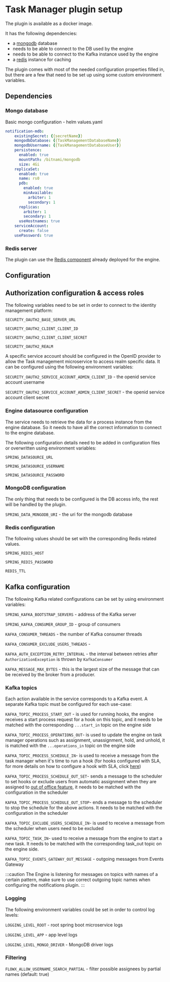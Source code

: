 # Task Manager plugin setup

The plugin is available as a docker image.

It has the following dependencies:

* a [mongodb](https://www.mongodb.com/2) database
* needs to be able to connect to the DB used by the engine
* needs to be able to connect to the Kafka instance used by the engine
* a [redis](https://redis.io/) instance for caching

The plugin comes with most of the needed configuration properties filled in, but there are a few that need to be set up using some custom environment variables.

## Dependencies 

### **Mongo database**

Basic mongo configuration - helm values.yaml

```yaml
notification-mdb:
    existingSecret: {{secretName}}
    mongodbDatabase: {{TaskManagementDatabaseName}}
    mongodbUsername: {{TaskManagementDatabaseUser}}
    persistence:
      enabled: true
      mountPath: /bitnami/mongodb
      size: 4Gi
    replicaSet:
      enabled: true
      name: rs0
      pdb:
        enabled: true
        minAvailable:
          arbiter: 1
          secondary: 1
      replicas:
        arbiter: 1
        secondary: 1
      useHostnames: true
    serviceAccount:
      create: false
    usePassword: true
```

### Redis server

The plugin can use the [Redis component](../../../../platform-setup-guides/platform-setup-guides-docs.md#redis-configuration) already deployed for the engine.

## Configuration 

## Authorization configuration & access roles

The following variables need to be set in order to connect to the identity management platform:

`SECURITY_OAUTH2_BASE_SERVER_URL`

`SECURITY_OAUTH2_CLIENT_CLIENT_ID`

`SECURITY_OAUTH2_CLIENT_CLIENT_SECRET`

`SECURITY_OAUTH2_REALM`



A specific service account should be configured in the OpenID provider to allow the Task management microservice to access realm specific data. It can be configured using the following environment variables:

`SECURITY_OAUTH2_SERVICE_ACCOUNT_ADMIN_CLIENT_ID` - the openid service account username

`SECURITY_OAUTH2_SERVICE_ACCOUNT_ADMIN_CLIENT_SECRET` - the openid service account client secret

### Engine datasource configuration

The service needs to retrieve the data for a process instance from the engine database. So it needs to have all the correct information to connect to the engine database.

The following configuration details need to be added in configuration files or overwritten using environment variables:

`SPRING_DATASOURCE_URL`

`SPRING_DATASOURCE_USERNAME`

`SPRING_DATASOURCE_PASSWORD`

### MongoDB configuration

The only thing that needs to be configured is the DB access info, the rest will be handled by the plugin.

`SPRING_DATA_MONGODB_URI` - the uri for the mongodb database

### Redis configuration

The following values should be set with the corresponding Redis related values.

`SPRING_REDIS_HOST`

`SPRING_REDIS_PASSWORD`

`REDIS_TTL`


## Kafka configuration

The following Kafka related configurations can be set by using environment variables:

`SPRING_KAFKA_BOOTSTRAP_SERVERS` - address of the Kafka server

`SPRING_KAFKA_CONSUMER_GROUP_ID` - group of consumers

`KAFKA_CONSUMER_THREADS` - the number of Kafka consumer threads

`KAFKA_CONSUMER_EXCLUDE_USERS_THREADS` - 

`KAFKA_AUTH_EXCEPTION_RETRY_INTERVAL` - the interval between retries after `AuthorizationException` is thrown by `KafkaConsumer`

`KAFKA_MESSAGE_MAX_BYTES` - this is the largest size of the message that can be received by the broker from a producer.

### Kafka topics

Each action available in the service corresponds to a Kafka event. A separate Kafka topic must be configured for each use-case:

`KAFKA_TOPIC_PROCESS_START_OUT` - is used for running hooks, the engine receives a start process request for a hook on this topic, and it needs to be matched with the corresponding `...start_in` topic on the engine side

`KAFKA_TOPIC_PROCESS_OPERATIONS_OUT`- is used to update the engine on task manager operations such as assignment, unassignment, hold, and unhold, it is matched with the `...operations_in` topic on the engine side

`KAFKA_TOPIC_PROCESS_SCHEDULE_IN`- is used to receive a message from the task manager when it's time to run a hook (for hooks configured with SLA, for more details on how to configure a hook with SLA, click [here](../../custom-plugins/task-management/using-hooks.md#types-of-hooks))

`KAFKA_TOPIC_PROCESS_SCHEDULE_OUT_SET`- sends a message to the scheduler to set hooks or exclude users from automatic assignment when they are assigned to [out of office feature](../../custom-plugins/task-management/using-out-of-office-records.md), it needs to be matched with the configuration in the scheduler

`KAFKA_TOPIC_PROCESS_SCHEDULE_OUT_STOP`- ends a message to the scheduler to stop the schedule for the above actions. It needs to be matched with the configuration in the scheduler

`KAFKA_TOPIC_EXCLUDE_USERS_SCHEDULE_IN`- is used to receive a message from the scheduler when users need to be excluded

`KAFKA_TOPIC_TASK_IN`- used to receive a message from the engine to start a new task. It needs to be matched with the corresponding task_out topic on the engine side.

`KAFKA_TOPIC_EVENTS_GATEWAY_OUT_MESSAGE` - outgoing messages from Events Gateway

:::caution
The Engine is listening for messages on topics with names of a certain pattern, make sure to use correct outgoing topic names when configuring the notifications plugin.
:::


### Logging

The following environment variables could be set in order to control log levels:

`LOGGING_LEVEL_ROOT` - root spring boot microservice logs

`LOGGING_LEVEL_APP` - app level logs

`LOGGING_LEVEL_MONGO_DRIVER` - MongoDB driver logs

### Filtering

`FLOWX_ALLOW_USERNAME_SEARCH_PARTIAL` - filter possible assignees by partial names (default: true)

